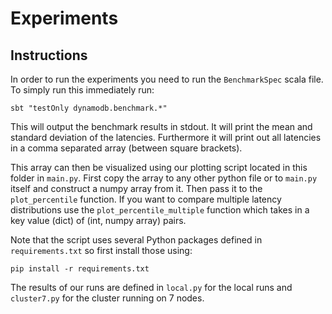 # Experiments

## Instructions
In order to run the experiments you need to run the `BenchmarkSpec` scala file. To simply run this immediately run:

```sbt "testOnly dynamodb.benchmark.*"```

This will output the benchmark results in stdout. It will print the mean and standard deviation of the latencies. Furthermore it will print out all latencies in a comma separated array (between square brackets).

This array can then be visualized using our plotting script located in this folder in `main.py`. 
First copy the array to any other python file or to `main.py` itself and construct a numpy array from it. 
Then pass it to the `plot_percentile` function. If you want to compare multiple latency distributions use the `plot_percentile_multiple` function which takes in a key value (dict) of (int, numpy array) pairs.

Note that the script uses several Python packages defined in `requirements.txt` so first install those using:

```pip install -r requirements.txt```

The results of our runs are defined in `local.py` for the local runs and `cluster7.py` for the cluster running on 7 nodes.

